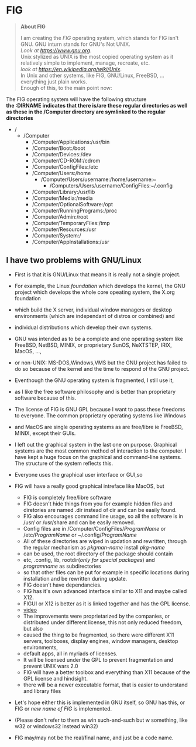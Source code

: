 # FIG
>**About FIG**  
>
>I am creating the *FIG* operating system, which stands for FIG isn't GNU. GNU inturn stands for GNU's Not UNIX.  
>*Look at https://www.gnu.org*.  
>Unix stylized as UNIX is the most copied operating system as it relatively simple to implement, manage, recreate, etc.  
>*look at https://en.wikipedia.org/wiki/Unix*.  
>In Unix and other systems, like FIG, GNU/Linux, FreeBSD, ... everything just plain works.  
>Enough of this, to the main point now:

The FIG operating system will have the following structure  
**the :DIRNAME indicates that there is/are  these regular directories as well as these in the /Computer directory are symlinked to the regular directories**  
- /  
    - /Computer  
        -  /Computer/Applications:/usr/bin  
        - /Computer/Boot:/boot  
        - /Computer/Devices:/dev  
        - /Computer/CD-ROM:/cdrom  
        - /Computer/ConfigFiles:/etc  
        - /Computer/Users:/home 
          - /Computer/Users/username:/home/username:~
            - /Computers/Users/username/ConfigFiles:~/.config  
        - /Computer/Library:/usr/lib  
        - /Computer/Media:/media  
        - /Computer/OptionalSoftware:/opt  
        - /Computer/RunningPrograms:/proc  
        - /Computer/Admin:/root  
        - /Computer/TemporaryFiles:/tmp  
        - /Computer/Resources:/usr  
        - /Computer/System:/
        - /Computer/AppInstallations:/usr  
## I have two problems with GNU/Linux
- First is that it is GNU/Linux that means it is really not a single project. 
- For example, the Linux *foundation* which develops the kernel, the GNU project which develops the whole core opeating system, the X.org foundation
- which build the X server, individual window managers or desktop environments (which are independant of distros or combined) and 
- individual distributions which develop their own systems.
- GNU was intended as to be a complete and one operating system like FreeBSD, NetBSD, MINIX, or proprietary SunOS, NeXTSTEP, IRIX, MacOS, ..., 
- or non-UNIX: MS-DOS,Windows,VMS but the GNU project has failed to do so because of the kernel and the time to respond of the GNU project.
- Eventhough the GNU operating system is fragmented, I still use it,
- as I like the free software philosophy and is  better than proprietary software because of this.
- The license of FIG is GNU GPL because  I want to pass these freedoms to everyone. The common proprietary operating systems like Windows 
- and MacOS are single operating systems as are free/libre ie FreeBSD, MINIX, except their GUIs.
- I left out the graphical system in the last one on purpose. Graphical systems are the most common method of interaction to the computer. I have kept a huge focus on the graphical and command-line systems. The structure of the system reflects this.   
- Everyone uses the graphical user interface or GUI,so
- FIG will have a really good graphical intreface like MacOS, but
    - FIG is completely free/libre software
    - FIG doesn't hide things from you for example hidden files and diretories are named .dir instead of dir and can be easily found.
    - FIG also encourages command line usage, so all the software is in /usr/ or /usr/share and can be easily removed.
    - Config files are in /Computer/ConfigFiles/*ProgramName* or /etc/*ProgramName* or ~/.config/*ProgramName*
    - All of these directories are wiped in updation and rewritten, through the regular mechanism as *pkgman-name* install *pkg-name*
    - can be used, the root directory of the package should contain
    - etc, .config, lib, rootdir(*only for special packages*) and *programname* as subdirectories
    - so that other files can be put for example in specific locations during installation and be rewritten during update.
    - FIG doesn't have dependancies.
    - FIG has it's own advanced interface similar to X11 and maybe called X12.
    - FIGUI or X12 is better as it is linked together and has the GPL license.
    - [video](https://www.youtube.com/watch?v=cj02_UeUnGQ)
    - The improvements were proprietarized by the companies, or distributed under different license, this not only reduced freedom, but also
    - caused the thing to be fragmented, so there were different X11 servers, toolboxes, display engines, window managers, desktop environments,
    -  default apps, all in myriads of licenses.
    - It will be licensed under the GPL to prevent fragmentation and prevent UNIX wars 2.0
    - FIG will have a better toolbox and everything than X11 because of the GPL license and hindsight.
    - there will be a newer executable format, that is easier to understand and library files 
 - Let's hope either this is implemented in GNU itself, so GNU has this, or FIG or  *new name of FIG* is implemented. 








- (Please don't  refer to them as win such-and-such but w something, like w32 or windows32 instead win32)
- FIG may/may not be the real/final name, and just be a code name.
